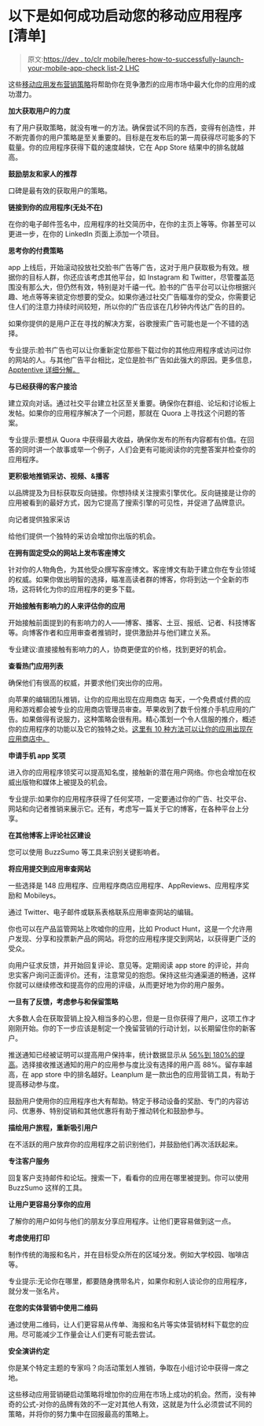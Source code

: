 # 以下是如何成功启动您的移动应用程序[清单]

> 原文:[https://dev . to/clr mobile/heres-how-to-successfully-launch-your-mobile-app-check list-2 LHC](https://dev.to/clrmobile/heres-how-to-successfully-launch-your-mobile-app-checklist-2lhc)

这些[移动应用发布营销策略](https://clearbridgemobile.com/step-by-step-guide-marketing-mobile-app/)将帮助你在竞争激烈的应用市场中最大化你的应用的成功潜力。

**加大获取用户的力度**

有了用户获取策略，就没有唯一的方法。确保尝试不同的东西，变得有创造性，并不断完善你的用户策略是至关重要的。目标是在发布后的第一周获得尽可能多的下载量。你的应用程序获得下载的速度越快，它在 App Store 结果中的排名就越高。

**鼓励朋友和家人的推荐**

口碑是最有效的获取用户的策略。

**链接到你的应用程序(无处不在)**

在你的电子邮件签名中，应用程序的社交简历中，在你的主页上等等。你甚至可以更进一步，在你的 LinkedIn 页面上添加一个项目。

**思考你的付费策略**

app 上线后，开始滚动投放社交脸书广告等广告，这对于用户获取极为有效。根据你的目标人群，你还应该考虑其他平台，如 Instagram 和 Twitter，尽管覆盖范围没有那么大，但仍然有效，特别是对千禧一代。脸书的广告平台可以让你根据兴趣、地点等等来锁定你想要的受众。如果你通过社交广告瞄准你的受众，你需要记住人们的注意力持续时间较短，所以你的广告应该在几秒钟内传达广告的目的。

如果你提供的是用户正在寻找的解决方案，谷歌搜索广告可能也是一个不错的选择。

专业提示:脸书广告也可以让你重新定位那些下载过你的其他应用程序或访问过你的网站的人。与其他广告平台相比，定位是脸书广告如此强大的原因。更多信息， [Apptentive 详细分解。](https://www.apptentive.com/blog/2015/04/22/5-pillars-of-a-successful-facebook-app-install-ad-campaign/)

**与已经获得的客户接洽**

建立双向对话。通过社交平台建立社区至关重要。确保你在群组、论坛和讨论板上发帖。如果你的应用程序解决了一个问题，那就在 Quora 上寻找这个问题的答案。

专业提示:要想从 Quora 中获得最大收益，确保你发布的所有内容都有价值。在回答的同时讲一个故事或举一个例子，人们会更有可能阅读你的完整答案并检查你的应用程序。

**更积极地推销采访、视频、&播客**

以品牌提及为目标获取反向链接。你想持续关注搜索引擎优化。反向链接是让你的应用被看到的最好方式，因为它提高了搜索引擎的可见性，并促进了品牌意识。

向记者提供独家采访

给他们提供一个独特的采访会增加你出版的机会。

**在拥有固定受众的网站上发布客座博文**

针对你的人物角色，为其他受众撰写客座博文。客座博文有助于建立你在专业领域的权威。如果你做出明智的选择，瞄准高读者群的博客，你将到达一个全新的市场，这将转化为你的应用程序的更多下载。

**开始接触有影响力的人来评估你的应用**

开始接触前面提到的有影响力的人——博客、播客、土豆、报纸、记者、科技博客等。向博客作者和应用审查者推销时，提供激励并与他们建立关系。

专业建议:直接接触有影响力的人，协商更便宜的价格，找到更好的机会。

**查看热门应用列表**

确保他们有很高的权威，并要求他们突出你的应用。

向苹果的编辑团队推销，让你的应用出现在应用商店
每天，一个免费或付费的应用和游戏都会被专业的应用商店管理员审查。苹果收到了数千份推介手机应用的广告。如果做得有说服力，这种策略会很有用。精心策划一个令人信服的推介，概述你的应用程序的功能以及它的独特之处。[这里有 10 种方法可以让你的应用出现在应用商店中。](https://clearbridgemobile.com/top-10-ways-to-get-your-app-featured-in-the-app-store/)

**申请手机 app 奖项**

进入你的应用程序领奖可以提高知名度，接触新的潜在用户网络。你也会增加在权威出版物和媒体上被提及的机会。

专业提示:如果你的应用程序获得了任何奖项，一定要通过你的广告、社交平台、网站和向记者推销来展示它。还有，考虑写一篇关于它的博客，在各种平台上分享。

**在其他博客上评论社区建设**

您可以使用 BuzzSumo 等工具来识别关键影响者。

**将应用提交到应用审查网站**

一些选择是 148 应用程序、应用程序商店应用程序、AppReviews、应用程序奖励和 Mobileys。

通过 Twitter、电子邮件或联系表格联系应用审查网站的编辑。

你也可以在产品监管网站上吹嘘你的应用，比如 Product Hunt，这是一个允许用户发现、分享和投票新产品的网站。将您的应用程序提交到网站，以获得更广泛的受众。

向用户征求反馈，并开始回复评论、意见等。定期阅读 app store 的评论，并向忠实客户询问正面评价。还有，注意常见的抱怨。保持这些沟通渠道的畅通，这样你就可以继续修改和提高你的应用的评级，从而更好地为你的用户服务。

**一旦有了反馈，考虑参与和保留策略**

大多数人会在获取营销上投入相当多的心思，但是一旦你获得了用户，这项工作才刚刚开始。你的下一步应该是制定一个挽留营销的行动计划，以长期留住你的新客户。

推送通知已经被证明可以提高用户保持率，统计数据显示从 [56%到 180%的提高](http://info.localytics.com/blog/app-user-retention-improves-in-the-us)。选择接收推送通知的用户的应用参与度比没有选择的用户高 88%。留存率越高，在 app store 中的排名越好。Leanplum 是一款出色的应用营销工具，有助于提高移动参与度。

鼓励用户使用你的应用程序也大有帮助。特定于移动设备的奖励、专门的内容访问、优惠券、特别促销和其他优惠将有助于推动转化和鼓励参与。

**描绘用户旅程，重新吸引用户**

在不活跃的用户放弃你的应用程序之前识别他们，并鼓励他们再次活跃起来。

**专注客户服务**

回复客户支持邮件和论坛。搜索一下，看看你的应用在哪里被提到。你可以使用 BuzzSumo 这样的工具。

**让用户更容易分享你的应用**

了解你的用户如何与他们的朋友分享应用程序。让他们更容易做到这一点。

**考虑使用打印**

制作传统的海报和名片，并在目标受众所在的区域分发。例如大学校园、咖啡店等。

专业提示:无论你在哪里，都要随身携带名片，如果你和别人谈论你的应用程序，就分发一张名片。

**在您的实体营销中使用二维码**

通过使用二维码，让人们更容易从传单、海报和名片等实体营销材料下载您的应用。尽可能减少工作量会让人们更有可能去尝试。

**安全演讲约定**

你是某个特定主题的专家吗？向活动策划人推销，争取在小组讨论中获得一席之地。

这些移动应用营销硬启动策略将增加你的应用在市场上成功的机会。然而，没有神奇的公式-对你的品牌有效的不一定对其他人有效，这就是为什么必须尝试不同的策略，并将你的努力集中在回报最高的策略上。